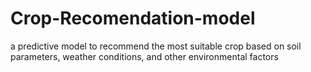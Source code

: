 # Crop-Recomendation-model
 a predictive model to recommend the most suitable crop based on soil parameters, weather conditions, and other environmental factors

